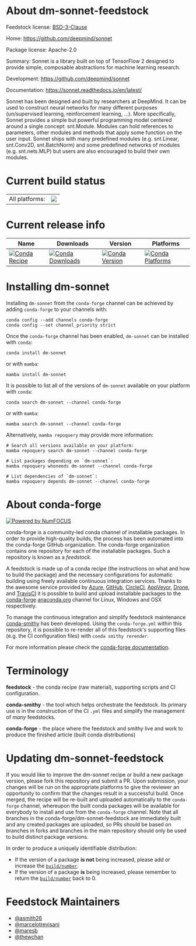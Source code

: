 About dm-sonnet-feedstock
=========================

Feedstock license: [BSD-3-Clause](https://github.com/conda-forge/dm-sonnet-feedstock/blob/main/LICENSE.txt)

Home: https://github.com/deepmind/sonnet

Package license: Apache-2.0

Summary: Sonnet is a library built on top of TensorFlow 2 designed to provide simple, composable abstractions for machine learning research.

Development: https://github.com/deepmind/sonnet

Documentation: https://sonnet.readthedocs.io/en/latest/

Sonnet has been designed and built by researchers at DeepMind.
 It can be used to construct neural networks for many different
 purposes (un/supervised learning, reinforcement learning, ...).
 More specifically, Sonnet provides a simple but powerful programming
 model centered around a single concept: snt.Module. Modules can hold
 references to parameters, other modules and methods that apply some
 function on the user input. Sonnet ships with many predefined modules
 (e.g. snt.Linear, snt.Conv2D, snt.BatchNorm) and some predefined networks
 of modules (e.g. snt.nets.MLP) but users are also encouraged to build their
 own modules.


Current build status
====================


<table><tr><td>All platforms:</td>
    <td>
      <a href="https://dev.azure.com/conda-forge/feedstock-builds/_build/latest?definitionId=7955&branchName=main">
        <img src="https://dev.azure.com/conda-forge/feedstock-builds/_apis/build/status/dm-sonnet-feedstock?branchName=main">
      </a>
    </td>
  </tr>
</table>

Current release info
====================

| Name | Downloads | Version | Platforms |
| --- | --- | --- | --- |
| [![Conda Recipe](https://img.shields.io/badge/recipe-dm--sonnet-green.svg)](https://anaconda.org/conda-forge/dm-sonnet) | [![Conda Downloads](https://img.shields.io/conda/dn/conda-forge/dm-sonnet.svg)](https://anaconda.org/conda-forge/dm-sonnet) | [![Conda Version](https://img.shields.io/conda/vn/conda-forge/dm-sonnet.svg)](https://anaconda.org/conda-forge/dm-sonnet) | [![Conda Platforms](https://img.shields.io/conda/pn/conda-forge/dm-sonnet.svg)](https://anaconda.org/conda-forge/dm-sonnet) |

Installing dm-sonnet
====================

Installing `dm-sonnet` from the `conda-forge` channel can be achieved by adding `conda-forge` to your channels with:

```
conda config --add channels conda-forge
conda config --set channel_priority strict
```

Once the `conda-forge` channel has been enabled, `dm-sonnet` can be installed with `conda`:

```
conda install dm-sonnet
```

or with `mamba`:

```
mamba install dm-sonnet
```

It is possible to list all of the versions of `dm-sonnet` available on your platform with `conda`:

```
conda search dm-sonnet --channel conda-forge
```

or with `mamba`:

```
mamba search dm-sonnet --channel conda-forge
```

Alternatively, `mamba repoquery` may provide more information:

```
# Search all versions available on your platform:
mamba repoquery search dm-sonnet --channel conda-forge

# List packages depending on `dm-sonnet`:
mamba repoquery whoneeds dm-sonnet --channel conda-forge

# List dependencies of `dm-sonnet`:
mamba repoquery depends dm-sonnet --channel conda-forge
```


About conda-forge
=================

[![Powered by
NumFOCUS](https://img.shields.io/badge/powered%20by-NumFOCUS-orange.svg?style=flat&colorA=E1523D&colorB=007D8A)](https://numfocus.org)

conda-forge is a community-led conda channel of installable packages.
In order to provide high-quality builds, the process has been automated into the
conda-forge GitHub organization. The conda-forge organization contains one repository
for each of the installable packages. Such a repository is known as a *feedstock*.

A feedstock is made up of a conda recipe (the instructions on what and how to build
the package) and the necessary configurations for automatic building using freely
available continuous integration services. Thanks to the awesome service provided by
[Azure](https://azure.microsoft.com/en-us/services/devops/), [GitHub](https://github.com/),
[CircleCI](https://circleci.com/), [AppVeyor](https://www.appveyor.com/),
[Drone](https://cloud.drone.io/welcome), and [TravisCI](https://travis-ci.com/)
it is possible to build and upload installable packages to the
[conda-forge](https://anaconda.org/conda-forge) [anaconda.org](https://anaconda.org/)
channel for Linux, Windows and OSX respectively.

To manage the continuous integration and simplify feedstock maintenance
[conda-smithy](https://github.com/conda-forge/conda-smithy) has been developed.
Using the ``conda-forge.yml`` within this repository, it is possible to re-render all of
this feedstock's supporting files (e.g. the CI configuration files) with ``conda smithy rerender``.

For more information please check the [conda-forge documentation](https://conda-forge.org/docs/).

Terminology
===========

**feedstock** - the conda recipe (raw material), supporting scripts and CI configuration.

**conda-smithy** - the tool which helps orchestrate the feedstock.
                   Its primary use is in the construction of the CI ``.yml`` files
                   and simplify the management of *many* feedstocks.

**conda-forge** - the place where the feedstock and smithy live and work to
                  produce the finished article (built conda distributions)


Updating dm-sonnet-feedstock
============================

If you would like to improve the dm-sonnet recipe or build a new
package version, please fork this repository and submit a PR. Upon submission,
your changes will be run on the appropriate platforms to give the reviewer an
opportunity to confirm that the changes result in a successful build. Once
merged, the recipe will be re-built and uploaded automatically to the
`conda-forge` channel, whereupon the built conda packages will be available for
everybody to install and use from the `conda-forge` channel.
Note that all branches in the conda-forge/dm-sonnet-feedstock are
immediately built and any created packages are uploaded, so PRs should be based
on branches in forks and branches in the main repository should only be used to
build distinct package versions.

In order to produce a uniquely identifiable distribution:
 * If the version of a package **is not** being increased, please add or increase
   the [``build/number``](https://docs.conda.io/projects/conda-build/en/latest/resources/define-metadata.html#build-number-and-string).
 * If the version of a package **is** being increased, please remember to return
   the [``build/number``](https://docs.conda.io/projects/conda-build/en/latest/resources/define-metadata.html#build-number-and-string)
   back to 0.

Feedstock Maintainers
=====================

* [@asmith26](https://github.com/asmith26/)
* [@marcelotrevisani](https://github.com/marcelotrevisani/)
* [@maresb](https://github.com/maresb/)
* [@thewchan](https://github.com/thewchan/)

